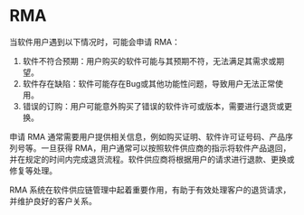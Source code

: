# RMA

当软件用户遇到以下情况时，可能会申请 RMA：

1. 软件不符合预期：用户购买的软件可能与其预期不符，无法满足其需求或期望。
2. 软件存在缺陷：软件可能存在Bug或其他功能性问题，导致用户无法正常使用。
3. 错误的订购：用户可能意外购买了错误的软件许可或版本，需要进行退货或更换。

申请 RMA 通常需要用户提供相关信息，例如购买证明、软件许可证号码、产品序列号等。一旦获得 RMA，用户通常可以按照软件供应商的指示将软件产品退回，并在规定的时间内完成退货流程。软件供应商将根据用户的请求进行退款、更换或修复等处理。

RMA 系统在软件供应链管理中起着重要作用，有助于有效处理客户的退货请求，并维护良好的客户关系。
